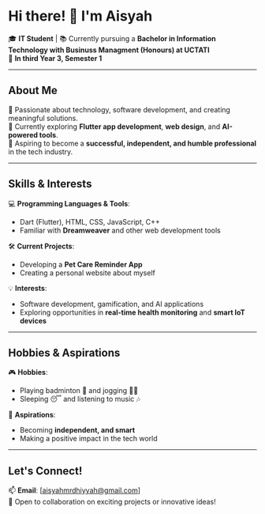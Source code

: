 
# Hi there! 👋 I'm Aisyah  

🎓 **IT Student** | 📚 Currently pursuing a **Bachelor in Information Technology with Businuss Managment (Honours) at UCTATI**  
📅 **In third Year 3, Semester 1**  

---

## About Me  

🌟 Passionate about technology, software development, and creating meaningful solutions.  
🚀 Currently exploring **Flutter app development**, **web design**, and **AI-powered tools**.  
🎯 Aspiring to become a **successful, independent, and humble professional** in the tech industry.  

---

## Skills & Interests  

💻 **Programming Languages & Tools**:  
- Dart (Flutter), HTML, CSS, JavaScript, C++ 
- Familiar with **Dreamweaver** and other web development tools  

🛠️ **Current Projects**:  
- Developing a **Pet Care Reminder App**  
- Creating a personal website about myself  

💡 **Interests**:  
- Software development, gamification, and AI applications  
- Exploring opportunities in **real-time health monitoring** and **smart IoT devices**  

---

## Hobbies & Aspirations  

🎮 **Hobbies**:  
- Playing badminton 🏸 and jogging 🏃‍♀️  
- Sleeping 😴 and listening to music 🎶  

🌟 **Aspirations**:  
- Becoming **independent, and smart**  
- Making a positive impact in the tech world  

---

## Let's Connect!  

📫 **Email**: [aisyahmrdhiyyah@gmail.com]  
💬 Open to collaboration on exciting projects or innovative ideas!  

